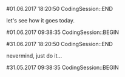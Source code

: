 #01.06.2017 18:20:50 CodingSession::END

let's see how it goes today.

#01.06.2017 09:38:35 CodingSession::BEGIN

#31.06.2017 18:20:50 CodingSession::END

nevermind, just do it...

#31.05.2017 09:38:35 CodingSession::BEGIN

